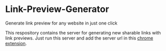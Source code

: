# Link-Preview-Generator
Generate link preview for any website in just one click 

This respository contains the server for generating new sharable links with link previews. Just run this server and add the server url in this [chrome extension](https://github.com/shubhamk0027/Link-Preview-Generator-Chrome-Extension).
